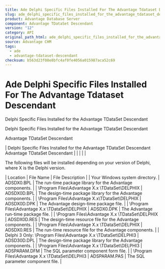 ```yaml
---
title: Ade Delphi Specific Files Installed For The Advantage Tdataset Descendant
slug: ade_delphi_specific_files_installed_for_the_advantage_tdataset_descendant
product: Advantage Database Server
component: Advantage TDataSet Descendant
version: "12"
category: API
original_path_html: ade_delphi_specific_files_installed_for_the_advantage_tdataset_descendant.htm
source: Advantage CHM
tags:
  - ade
  - advantage-tdataset-descendant
checksum: b563d23f08e8bfc4af0fe4056a015987aca52c69
---
```


# Ade Delphi Specific Files Installed For The Advantage Tdataset Descendant

Delphi Specific Files Installed for the Advantage TDataSet Descendant

Delphi Specific Files Installed for the Advantage TDataSet Descendant

Advantage TDataSet Descendant

| Delphi Specific Files Installed for the Advantage TDataSet Descendant  Advantage TDataSet Descendant |  |  |  |  |

The following files will be installed depending on your version of Delphi, where X is the Delphi version.

| Location | File Name | File Description |
| Your Windows system directory. | ADSDX0.BPL | The run-time package library for the Advantage components. |
| \Program Files\Advantage X.x \TDataSet\DELPHIX | ADSDX0D.BPL | The design-time package library for the Advantage components. |
| \Program Files\Advantage X.x\TDataSet\DELPHIX | ADSDX0D.DPK | The Advantage design-time package file. |
| \Program Files\Advantage X.x \TDataSet\DELPHIX | ADSDX0.DPK | The Advantage run-time package file. |
| \Program Files\Advantage X.x \TDataSet\DELPHIX | ADSDX0D.RES | The design-time resource file for the Advantage components. |
| \Program Files\Advantage X.x \TDataSet\DELPHIX | ADSDX0.RES | The run-time resource file for the Advantage components. |
| Delphi 3 Only:  \Program Files\Advantage X.x \TDataSet\DELPHI3 | ADSD30D.DPL | The design-time package library for the Advantage components. |
| \Program Files\Advantage X.x \TDataSet\DELPHI3 | ADSPARAM.DFM | The SQL parameter component form file. |
| \Program Files\Advantage X.x \TDataSet\DELPHI3 | ADSPARAM.PAS | The SQL parameter component file. |
